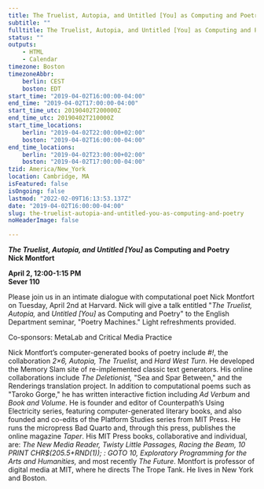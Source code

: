 ```yaml
---
title: The Truelist, Autopia, and Untitled [You] as Computing and Poetry
subtitle: ""
fulltitle: The Truelist, Autopia, and Untitled [You] as Computing and Poetry
status: ""
outputs:
    - HTML
    - Calendar
timezone: Boston
timezoneAbbr:
    berlin: CEST
    boston: EDT
start_time: "2019-04-02T16:00:00-04:00"
end_time: "2019-04-02T17:00:00-04:00"
start_time_utc: 20190402T200000Z
end_time_utc: 20190402T210000Z
start_time_locations:
    berlin: "2019-04-02T22:00:00+02:00"
    boston: "2019-04-02T16:00:00-04:00"
end_time_locations:
    berlin: "2019-04-02T23:00:00+02:00"
    boston: "2019-04-02T17:00:00-04:00"
tzid: America/New_York
location: Cambridge, MA
isFeatured: false
isOngoing: false
lastmod: "2022-02-09T16:13:53.137Z"
date: "2019-04-02T16:00:00-04:00"
slug: the-truelist-autopia-and-untitled-you-as-computing-and-poetry
noHeaderImage: false

---
```

***The Truelist, Autopia, and Untitled [You]* as Computing and Poetry
<br />Nick Montfort**

**April 2, 12:00-1:15 PM<br />
Sever 110**

Please join us in an intimate dialogue with computational poet Nick Montfort on Tuesday, April 2nd at Harvard. Nick will give a talk entitled "*The Truelist, Autopia,* and *Untitled [You]* as Computing and Poetry" to the English Department seminar, "Poetry Machines." Light refreshments provided. 

Co-sponsors: MetaLab and Critical Media Practice 

Nick Montfort’s computer-generated books of poetry include *#!*, the collaboration *2×6, Autopia, The Truelist,* and *Hard West Turn*. He developed the Memory Slam site of re-implemented classic text generators. His online collaborations include *The Deletionist,* "Sea and Spar Between," and the Renderings translation project. In addition to computational poems such as "Taroko Gorge," he has written interactive fiction including *Ad Verbum* and *Book and Volume*. He is founder and editor of Counterpath’s Using Electricity series, featuring computer-generated literary books, and also founded and co-edits of the Platform Studies series from MIT Press. He runs the micropress Bad Quarto and, through this press, publishes the online magazine *Taper*. His MIT Press books, collaborative and individual, are: *The New Media Reader, Twisty Little Passages, Racing the Beam, 10 PRINT CHR$(205.5+RND(1)); : GOTO 10, Exploratory Programming for the Arts and Humanities,* and most recently *The Future*. Montfort is professor of digital media at MIT, where he directs The Trope Tank. He lives in New York and Boston.